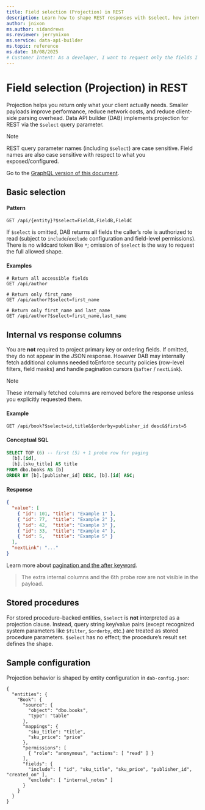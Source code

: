 ```yaml
---
title: Field selection (Projection) in REST
description: Learn how to shape REST responses with $select, how internal columns are handled, and how projection interacts with ordering, pagination, security and configuration in Data API builder.
author: jnixon
ms.author: sidandrews
ms.reviewer: jerrynixon
ms.service: data-api-builder
ms.topic: reference
ms.date: 10/08/2025
# Customer Intent: As a developer, I want to request only the fields I need from REST endpoints.
---
```


# Field selection (Projection) in REST

Projection helps you return only what your client actually needs. Smaller payloads improve performance, reduce network costs, and reduce client-side parsing overhead. Data API builder (DAB) implements projection for REST via the `$select` query parameter.

> [!NOTE]
> REST query parameter names (including `$select`) are case sensitive. Field names are also case sensitive with respect to what you exposed/configured.

Go to the [GraphQL version of this document](./select-graphql.md).

## Basic selection

#### Pattern

```http
GET /api/{entity}?$select=FieldA,FieldB,FieldC
```

If `$select` is omitted, DAB returns all fields the caller’s role is authorized to read (subject to `include`/`exclude` configuration and field-level permissions). There is no wildcard token like `*`; omission of `$select` is the way to request the full allowed shape.

#### Examples

```http
# Return all accessible fields
GET /api/author

# Return only first_name
GET /api/author?$select=first_name

# Return only first_name and last_name
GET /api/author?$select=first_name,last_name
```

## Internal vs response columns

You are **not** required to project primary key or ordering fields. If omitted, they do not appear in the JSON response. However DAB may internally fetch additional columns needed toEnforce security policies (row-level filters, field masks) and handle pagination cursors (`$after` / `nextLink`).

> [!NOTE]
> These internally fetched columns are removed before the response unless you explicitly requested them.

#### Example

```http
GET /api/book?$select=id,title&$orderby=publisher_id desc&$first=5
```

#### Conceptual SQL

```sql
SELECT TOP (6) -- first (5) + 1 probe row for paging
  [b].[id],
  [b].[sku_title] AS title
FROM dbo.books AS [b]
ORDER BY [b].[publisher_id] DESC, [b].[id] ASC;
```

#### Response

```json
{
  "value": [
    { "id": 101, "title": "Example 1" },
    { "id": 77,  "title": "Example 2" },
    { "id": 42,  "title": "Example 3" },
    { "id": 33,  "title": "Example 4" },
    { "id": 5,   "title": "Example 5" }
  ],
  "nextLink": "..."
}
```

Learn more about [pagination and the after keyword](./after-graphql.md). 

> The extra internal columns and the 6th probe row are not visible in the payload.

## Stored procedures

For stored procedure–backed entities, `$select` is **not** interpreted as a projection clause. Instead, query string key/value pairs (except recognized system parameters like `$filter`, `$orderby`, etc.) are treated as stored procedure parameters. `$select` has no effect; the procedure’s result set defines the shape.

## Sample configuration

Projection behavior is shaped by entity configuration in `dab-config.json`:

```jsonc
{
  "entities": {
    "Book": {
      "source": {
        "object": "dbo.books",
        "type": "table"
      },
      "mappings": {
        "sku_title": "title",
        "sku_price": "price"
      },
      "permissions": [
        { "role": "anonymous", "actions": [ "read" ] }
      ],
      "fields": {
        "include": [ "id", "sku_title", "sku_price", "publisher_id", "created_on" ],
        "exclude": [ "internal_notes" ]
      }
    }
  }
}
```
